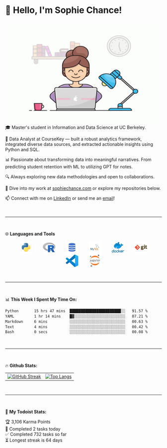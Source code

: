 # 👋 Hello, I'm Sophie Chance!

<div style="padding: 10px;">
<img align="right" alt="GIF" src="https://github.com/sophie2chance2/sophie2chance2/blob/master/code.gif?raw=true" width="500" height="320"/>
</div>

🎓 Master's student in Information and Data Science at UC Berkeley.

💼 Data Analyst at CourseKey — built a robust analytics framework, integrated diverse data sources, and extracted actionable insights using Python and SQL.

📊 Passionate about transforming data into meaningful narratives. From predicting student retention with ML to utilizing GPT for notes.

🔍 Always exploring new data methodologies and open to collaborations.

🔗 Dive into my work at [sophiechance.com](http://sophiechance.com) or explore my repositories below.

📫 Connect with me on [LinkedIn](https://www.linkedin.com/in/sophiechance/) or send me an [email](mailto:sophie2chance@gmail.com)!

<br>

---

<br>

🌐 **Languages and Tools**

<p align="center">
<code><img height="40" style="margin: 0 15px;" src="https://raw.githubusercontent.com/github/explore/80688e429a7d4ef2fca1e82350fe8e3517d3494d/topics/python/python.png"></code>
<code><img height="40" style="margin: 0 15px;" src="https://raw.githubusercontent.com/github/explore/80688e429a7d4ef2fca1e82350fe8e3517d3494d/topics/r/r.png" /></code>
<code><img height="40" style="margin: 0 15px;" src="https://raw.githubusercontent.com/github/explore/80688e429a7d4ef2fca1e82350fe8e3517d3494d/topics/sql/sql.png" /></code>
<code><img height="40" style="margin: 0 15px;" src="https://raw.githubusercontent.com/github/explore/80688e429a7d4ef2fca1e82350fe8e3517d3494d/topics/mysql/mysql.png"></code>
<code><img height="40" style="margin: 0 15px;" src="https://raw.githubusercontent.com/github/explore/80688e429a7d4ef2fca1e82350fe8e3517d3494d/topics/docker/docker.png" /></code>
<code><img height="40" style="margin: 0 15px;" src="https://raw.githubusercontent.com/github/explore/80688e429a7d4ef2fca1e82350fe8e3517d3494d/topics/git/git.png"></code>
<code><img height="40" style="margin: 0 15px;" src="https://raw.githubusercontent.com/github/explore/78df643247d429f6cc873026c0622819ad797942/topics/visual-studio-code/visual-studio-code.png"></code>
<code><img height="40" style="margin: 0 15px;" src="https://raw.githubusercontent.com/github/explore/80688e429a7d4ef2fca1e82350fe8e3517d3494d/topics/jupyter-notebook/jupyter-notebook.png"></code>

</p>

<br>

---

<br>

📊 **This Week I Spent My Time On:**

<!--START_SECTION:waka-->

```txt
Python       15 hrs 47 mins  ███████████████████████░░   91.57 %
YAML         1 hr 14 mins    █▓░░░░░░░░░░░░░░░░░░░░░░░   07.21 %
Markdown     6 mins          ░░░░░░░░░░░░░░░░░░░░░░░░░   00.63 %
Text         4 mins          ░░░░░░░░░░░░░░░░░░░░░░░░░   00.42 %
Bash         0 secs          ░░░░░░░░░░░░░░░░░░░░░░░░░   00.08 %
```

<!--END_SECTION:waka-->

<br>

---

<br>

<!-- 🔥 **Github Stats:**

[![GitHub Streak](http://github-readme-streak-stats.herokuapp.com?user=sophie2chance2&theme=vision-friendly-dark&background=000000)](https://git.io/streak-stats)

[![Top Langs](https://github-readme-stats.vercel.app/api/top-langs/?username=sophie2chance2&layout=compact&theme=vision-friendly-dark)](https://github.com/anuraghazra/github-readme-stats) -->

🔥 **Github Stats:**

<table>
  <tr>
    <td>
      <a href="https://git.io/streak-stats">
        <img src="http://github-readme-streak-stats.herokuapp.com?user=sophie2chance2&theme=dark&background=000000" alt="GitHub Streak" />
      </a>
    </td>
    <td>
      <a href="https://github.com/anuraghazra/github-readme-stats">
        <img src="https://github-readme-stats.vercel.app/api/top-langs/?username=sophie2chance2&layout=compact&theme=vision-friendly-dark" alt="Top Langs" />
      </a>
    </td>
  </tr>
</table>

<!-- 📈 My Github Stats

<p align="center"> <img src="https://github-readme-stats.vercel.app/api?username=sophie2chance2&show_icons=true&theme=gotham" alt="sophie2chance2" /> -->

<br>

---

<br>

🚧 **My Todoist Stats:**

<!-- TODO-IST:START -->
🏆  3,106 Karma Points           
🌸  Completed 2 tasks today           
✅  Completed 732 tasks so far           
⏳  Longest streak is 64 days
<!-- TODO-IST:END -->
